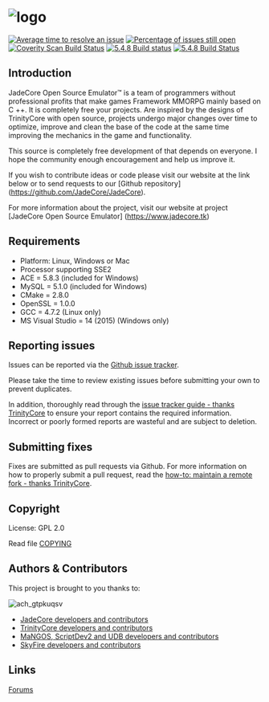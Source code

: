 # ![logo](http://image.prntscr.com/image/5204070d9fe44cf2b2960cd66940922a.png)

[![Average time to resolve an issue](http://isitmaintained.com/badge/resolution/JadeCore/JadeCore.svg)](http://isitmaintained.com/project/JadeCore/JadeCore "Average time to resolve an issue")
[![Percentage of issues still open](http://isitmaintained.com/badge/open/JadeCore/JadeCore.svg)](http://isitmaintained.com/project/JadeCore/JadeCore "Percentage of issues still open")
[![Coverity Scan Build Status](https://scan.coverity.com/projects/10616/badge.svg)]("https://scan.coverity.com/projects/jadecore-jadecore)  [![5.4.8 Build status](https://ci.appveyor.com/api/projects/status/jrv4u77aw5qtjuu5/branch/5.4.8?svg=true)](https://ci.appveyor.com/project/Bodeguero/jadecore/branch/5.4.8) [![5.4.8 Build Status](https://travis-ci.org/JadeCore/JadeCore.svg?branch=5.4.8)](https://travis-ci.org/JadeCore/JadeCore/builds)

## Introduction

JadeCore Open Source Emulator™ is a team of programmers without professional profits that make games Framework MMORPG mainly based on C ++. It is completely free your projects. Are inspired by the designs of TrinityCore with open source, projects undergo major changes over time to optimize, improve and clean the base of the code at the same time improving the mechanics in the game and functionality.

This source is completely free development of that depends on everyone. I hope the community enough encouragement and help us improve it.

If you wish to contribute ideas or code please visit our website at the link below or to send requests to our [Github repository] (https://github.com/JadeCore/JadeCore).

For more information about the project, visit our website at project [JadeCore Open Source Emulator] (https://www.jadecore.tk)


## Requirements

+ Platform: Linux, Windows or Mac
+ Processor supporting SSE2 
+ ACE = 5.8.3 (included for Windows) 
+ MySQL = 5.1.0 (included for Windows)
+ CMake = 2.8.0 
+ OpenSSL = 1.0.0 
+ GCC = 4.7.2 (Linux only) 
+ MS Visual Studio = 14 (2015) (Windows only)


## Reporting issues

Issues can be reported via the [Github issue tracker](https://github.com/JadeCore/JadeCore/issues).

Please take the time to review existing issues before submitting your own to
prevent duplicates.

In addition, thoroughly read through the [issue tracker guide - thanks TrinityCore](http://www.trinitycore.org/f/topic/37-the-trinitycore-issuetracker-and-you/) to ensure
your report contains the required information. Incorrect or poorly formed
reports are wasteful and are subject to deletion.


## Submitting fixes

Fixes are submitted as pull requests via Github. For more information on how to
properly submit a pull request, read the [how-to: maintain a remote fork - thanks TrinityCore](http://www.trinitycore.org/f/topic/6037-howto-maintain-a-remote-fork-for-pull-requests-tortoisegit/).


## Copyright

License: GPL 2.0

Read file [COPYING](COPYING)


## Authors &amp; Contributors

This project is brought to you thanks to:

![ach_gtpkuqsv](https://cloud.githubusercontent.com/assets/812439/19532995/a1ceed0a-9646-11e6-9b76-e83e15e9493c.jpg)

- [JadeCore developers and contributors](https://github.com/JadeEmu/JadeCore/graphs/contributors)
- [TrinityCore developers and contributors](https://github.com/TrinityCore/TrinityCore/blob/3.3.5/THANKS)
- [MaNGOS, ScriptDev2 and UDB developers and contributors](https://github.com/cmangos/mangos-wotlk/blob/master/AUTHORS.md)
- [SkyFire developers and contributors](https://github.com/ProjectSkyfire/SkyFire.548/blob/master/THANKS.md)


## Links

[Forums](https://www.jadecore.tk)
